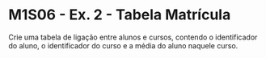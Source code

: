 
# M1S06 - Ex. 2 - Tabela Matrícula

Crie uma tabela de ligação entre alunos e cursos, contendo o identificador do aluno, o identificador do curso e a média do aluno naquele curso.

